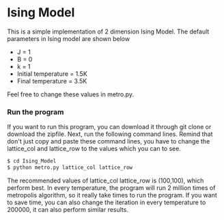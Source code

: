 # Ising Model

This is a simple implementation of 2 dimension Ising Model. The default parameters in Ising model are shown below
* J = 1
* B = 0
* k = 1
* Initial temperature = 1.5K
* Final   temperature = 3.5K

Feel free to change these values in metro.py.

### Run the program
If you want to run this program, you can download it through git clone or download the zipfile. Next, run the following command lines. Remind that don't just copy and paste these command lines, you have to change the lattice_col and lattice_row to the values which you can to see.

```sh
$ cd Ising_Model
$ python metro.py lattice_col lattice_row
```

The recommended values of lattice_col lattice_row is (100,100), which  perform best.
In every temperature, the program will run 2 million times of metropolis algorithm, so it really take times to run the program. If you want to save time, you can also change the iteration in every temperature to 200000, it can also perform similar results.